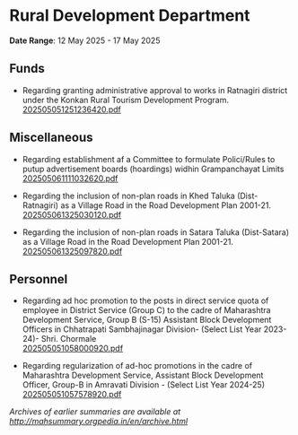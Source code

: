 # Rural Development Department

**Date Range**: 12 May 2025 - 17 May 2025


## Funds
- Regarding granting administrative approval to works in Ratnagiri district under the Konkan Rural Tourism Development Program.\
  [202505051251236420.pdf](https://gr.maharashtra.gov.in/Site/Upload/Government%20Resolutions/English/202505051251236420.pdf)

## Miscellaneous
- Regarding establishment af a Committee to formulate Polici/Rules to putup advertisement boards (hoardings) widhin Grampanchayat Limits\
  [202505061111032620.pdf](https://gr.maharashtra.gov.in/Site/Upload/Government%20Resolutions/English/202505061111032620.pdf)

- Regarding the inclusion of non-plan roads in Khed Taluka (Dist-Ratnagiri) as a Village Road in the Road Development Plan 2001-21.\
  [202505061325030120.pdf](https://gr.maharashtra.gov.in/Site/Upload/Government%20Resolutions/English/202505061325030120.pdf)

- Regarding the inclusion of non-plan roads in Satara Taluka (Dist-Satara) as a Village Road in the Road Development Plan 2001-21.\
  [202505061325097820.pdf](https://gr.maharashtra.gov.in/Site/Upload/Government%20Resolutions/English/202505061325097820.pdf)

## Personnel
- Regarding ad hoc promotion to the posts in direct service quota of employee in District Service (Group C) to the cadre of Maharashtra Development Service, Group B (S-15) Assistant Block Development Officers in Chhatrapati Sambhajinagar Division- (Select List Year 2023-24)- Shri. Chormale\
  [202505051058000920.pdf](https://gr.maharashtra.gov.in/Site/Upload/Government%20Resolutions/English/202505051058000920.pdf)

- Regarding regularization of ad-hoc promotions in the cadre of Maharashtra Development Service, Assistant Block Development Officer, Group-B in Amravati Division - (Select List Year 2024-25)\
  [202505051057578920.pdf](https://gr.maharashtra.gov.in/Site/Upload/Government%20Resolutions/English/202505051057578920.pdf)


*Archives of earlier summaries are available at http://mahsummary.orgpedia.in/en/archive.html*